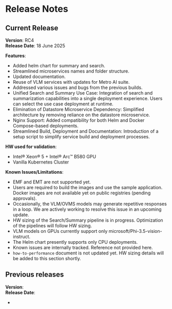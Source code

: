# Release Notes


## Current Release
**Version**: RC4 \
**Release Date**: 18 June 2025  

**Features**:
- Added helm chart for summary and search.
- Streamlined microservices names and folder structure.
- Updated documentation.
- Reuse of VLM services with updates for Metro AI suite.
- Addressed various issues and bugs from the previous builds.
- Unified Search and Summary Use Case: Integration of search and summarization capabilities into a single deployment experience. Users can select the use case deployment at runtime.
- Elimination of Datastore Microservice Dependency: Simplified architecture by removing reliance on the datastore microservice.
- Nginx Support: Added compatibility for both Helm and Docker Compose-based deployments.
- Streamlined Build, Deployment and Documentation: Introduction of a setup script to simplify service build and deployment processes.

**HW used for validation**:
- Intel® Xeon® 5 + Intel® Arc&trade; B580 GPU
- Vanilla Kubernetes Cluster

**Known Issues/Limitations**:
- EMF and EMT are not supported yet.
- Users are required to build the images and use the sample application. Docker images are not available yet on public registries (pending approvals).
- Occasionally, the VLM/OVMS models may generate repetitive responses in a loop. We are actively working to resolve this issue in an upcoming update.
- HW sizing of the Search/Summary pipeline is in progress. Optimization of the pipelines will follow HW sizing.
- VLM models on GPUs currently support only microsoft/Phi-3.5-vision-instruct.
- The Helm chart presently supports only CPU deployments.
- Known issues are internally tracked. Reference not provided here.
- `how-to-performance` document is not updated yet. HW sizing details will be added to this section shortly.

## Previous releases

**Version**:  \
**Release Date**:  

- <Previous release notes>
